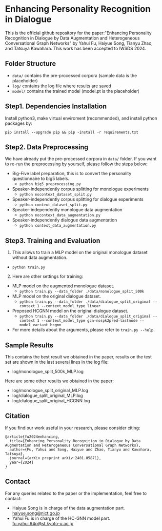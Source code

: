 # Enhancing Personality Recognition in Dialogue

This is the official github repository for the paper:"Enhancing Personality Recognition in Dialogue by Data Augmentation and Heterogeneous Conversational Graph Networks" by Yahui Fu, Haiyue Song, Tianyu Zhao, and Tatsuya Kawahara. 
This work has been accepted to IWSDS 2024.

<!-- ## Introduction

Our work focuses on improving personality recognition in dialogues, a critical aspect for enhancing human-robot interactions. The challenges addressed include the limited number of speakers in dialogue corpora and the complex modeling of interdependencies in conversations. -->

<!-- ## Key Contributions:

1. **Data Augmentation for Personality Recognition:** We propose a novel data interpolation method for speaker data augmentation to increase speaker diversity.
2. **Heterogeneous Conversational Graph Network (HC-GNN):** A new approach to model both contextual influences and inherent personality traits independently. -->

## Folder Structure

- `data/` contains the pre-processed corpora (sample data is the placeholder)
- `log/` contains the log file where results are saved
- `model/` contains the trained model (model.pt is the placeholder)

## Step1. Dependencies Installation

Install python3, make virtual enviroment (recommended), and install python packages by:

`pip install --upgrade pip && pip -install -r requirements.txt `

## Step2. Data Preprocessing

We have already put the pre-processed corpora in `data/` folder. If you want to re-run the preprocessing by yourself, please follow the steps below:

* Big-Five label preparation, this is to convert the personality questionnaire to big5 labels.
    - `python big5_preprocessing.py`
* Speaker-independently corpus splitting for monologue experiments
    - `python nocontext_dataset_split.py`
* Speaker-independently corpus splitting for dialogue experiments
    - `python context_dataset_split.py`
* Speaker-independently monologue data augmentation
    - `python nocontext_data_augmentation.py`
* Speaker-independently dialogue data augmentation
    - `python context_data_augmentation.py`

## Step3. Training and Evaluation

1. This allows to train a MLP model on the original monologue dataset without data augmentation.
* `python train.py`

2. Here are other settings for training:

* MLP model on the augmented monologue dataset.
    - `python train.py --data_folder ./data/monologue_split_500k`
* MLP model on the original dialogue dataset.
    - `python train.py --data_folder ./data/dialogue_split_original --context 1 --context_model_type linear`
* Proposed HCGNN model on the original dialogue dataset.
    - `python train.py --data_folder ./data/dialogue_split_original --context 1 --context_model_type gcn-nospk2pred-lastnode --model_variant hcgnn`
* For more details about the arguments, please refer to `train.py --help`.

## Sample Results

This contains the best result we obtained in the paper, results on the test set are shown in the last several lines in the log file:

- log/monologue_split_500k_MLP.log

Here are some other results we obtained in the paper:

- log/monologue_split_original_MLP.log
- log/dialogue_split_original_MLP.log
- log/dialogue_split_original_HCGNN.log

## Citation

If you find our work useful in your research, please consider citing:
```
@article{fu2024enhancing, 
  title={Enhancing Personality Recognition in Dialogue by Data Augmentation and Heterogeneous Conversational Graph Networks},
  author={Fu, Yahui and Song, Haiyue and Zhao, Tianyu and Kawahara, Tatsuya},
  journal={arXiv preprint arXiv:2401.05871},
  year={2024}
}
```
## Contact

For any queries related to the paper or the implementation, feel free to contact:

- Haiyue Song is in charge of the data augmentation part. [haiyue.song@nict.go.jp](mailto:haiyue.song@nict.go.jp)
- Yahui Fu is in charge of the HC-GNN model part. [fu.yahui.64p@st.kyoto-u.ac.jp](mailto:fu.yahui.64p@st.kyoto-u.ac.jp)
